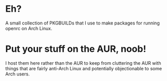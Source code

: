 # Eh?

A small collection of PKGBUILDs that I use to make packages for running
openrc on Arch Linux.

# Put your stuff on the AUR, noob!

I host them here rather than the AUR to keep from cluttering the AUR with
things that are fairly anti-Arch Linux and potentially objectionable to
some Arch users.

